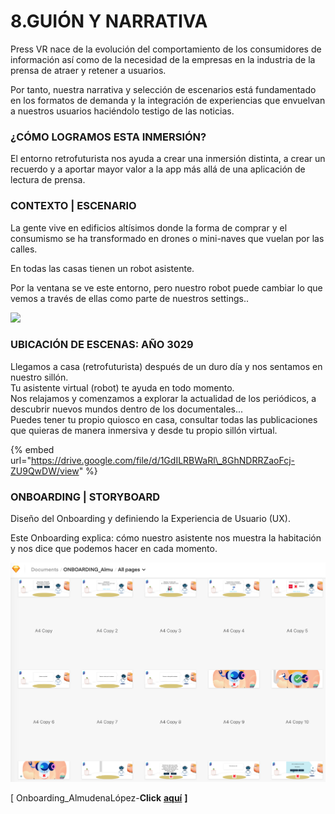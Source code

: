 # 8.GUIÓN Y NARRATIVA

Press VR nace de la evolución del comportamiento de los consumidores de información así como de la necesidad de la empresas en la industria de la prensa de atraer y retener a usuarios.

Por tanto, nuestra narrativa y selección de escenarios está fundamentado en los formatos de demanda y la integración de experiencias que envuelvan a nuestros usuarios haciéndolo testigo de las noticias.

### ¿CÓMO LOGRAMOS ESTA INMERSIÓN?

El entorno retrofuturista nos ayuda a crear una inmersión distinta, a crear un recuerdo y a aportar mayor valor a la app más allá de una aplicación de lectura de prensa.

### CONTEXTO \| ESCENARIO

La gente vive en edificios altísimos donde la forma de comprar y el consumismo se ha transformado en drones o mini-naves que vuelan por las calles.

En todas las casas tienen un robot asistente.

Por la ventana se ve este entorno, pero nuestro robot puede cambiar lo que vemos a través de ellas como parte de nuestros settings..

![](https://lh5.googleusercontent.com/0Kpc6s07YdyTTP960TguSSjn7gtRLIiwB2KUJQOkW43A1lDknmiX7TeYsiuLu4vCkDu3fRP9sCZWQO6Dqfs1PGpoM3nJwo06ofsVQafsWiNojuyD1MigoTaeowoPDvd3FKxIxrkv4iY)

### **UBICACIÓN DE ESCENAS: AÑO 3029**

Llegamos a casa \(retrofuturista\) después de un duro día y nos sentamos en nuestro sillón.  
Tu asistente virtual \(robot\) te ayuda en todo momento.  
Nos relajamos y comenzamos a explorar la actualidad de los periódicos, a descubrir nuevos mundos dentro de los documentales...  
Puedes tener tu propio quiosco en casa, consultar todas las publicaciones que quieras de manera inmersiva y desde tu propio sillón virtual.

{% embed url="https://drive.google.com/file/d/1GdILRBWaRl\_8GhNDRRZaoFcj-ZU9QwDW/view" %}

### ONBOARDING \| STORYBOARD

Diseño del Onboarding y definiendo la Experiencia de Usuario \(UX\).

Este Onboarding explica: cómo nuestro asistente nos muestra la habitación y nos dice que podemos hacer en cada momento.

![Onboarding\_AlmudenaL&#xF3;pez](.gitbook/assets/onboardingstorytellingscripwriting_pressvr.png)

\[ Onboarding\_AlmudenaLópez-**Click** [**aquí**](https://sketch.cloud/s/nJGdV) **\]**

